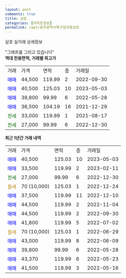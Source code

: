```yaml
---
layout: post
comments: true
title: 삼호
categories: [아파트정보]
permalink: /apt/광주광역시북구일곡동삼호
---
```


삼호 실거래 상세정보

<script type="text/javascript">
  google.charts.load('current', {'packages':['line', 'corechart']});
  google.charts.setOnLoadCallback(drawChart);

  function drawChart() {
    var data = new google.visualization.DataTable();
    data.addColumn('date', '거래일');
    data.addColumn('number', "매매");
    data.addColumn('number', "전세");
    data.addColumn('number', "전매");

    data.addRows([[new Date(Date.parse("2023-05-03")), 40500, null, null], [new Date(Date.parse("2023-02-11")), 33500, null, null], [new Date(Date.parse("2022-12-30")), null, 27000, null], [new Date(Date.parse("2022-12-24")), null, null, null], [new Date(Date.parse("2022-12-10")), 37500, null, null], [new Date(Date.parse("2022-11-04")), 44500, null, null], [new Date(Date.parse("2022-09-30")), 44500, null, null], [new Date(Date.parse("2022-07-02")), 41800, null, null], [new Date(Date.parse("2022-06-29")), null, null, null], [new Date(Date.parse("2022-06-09")), 43000, null, null], [new Date(Date.parse("2022-05-28")), 39800, null, null], [new Date(Date.parse("2022-05-23")), 43370, null, null], [new Date(Date.parse("2022-05-16")), 41500, null, null]]);

    var options = {
      hAxis: {
        format: 'yyyy/MM/dd'
      },    
      lineWidth: 0,
      pointsVisible: true,    
      title: '최근 1년간 유형별 실거래가 분포',
      legend: { position: 'bottom' }
    };

    var formatter = new google.visualization.NumberFormat({pattern:'###,###'} );
    formatter.format(data, 1);
    formatter.format(data, 2);
    
    setTimeout(function() {
        var chart = new google.visualization.LineChart(document.getElementById('columnchart_material'));
        chart.draw(data, (options));
        document.getElementById('loading').style.display = 'none';
    }, 200);
  }
</script>


<div id="loading" style="z-index:20; display: block; margin-left: 0px">"그래프를 그리고 있습니다"</div>
<div id="columnchart_material" style="width: 95%; margin-left: 0px; display: block"></div>
<!-- contents start -->
<b>역대 전용면적, 거래별 최고가</b>
<table class="sortable">
    <tr>
      <td>거래</td>
      <td>가격</td>
      <td>면적</td>
      <td>층</td>
      <td>거래일</td>
    </tr>
        <tr>
          <td><a style="color: blue">매매</a></td>
          <td>44,500</td>
          <td>119.99</td>
          <td>2</td>
          <td>2022-09-30</td>
        </tr>            <tr>
          <td><a style="color: blue">매매</a></td>
          <td>40,500</td>
          <td>125.03</td>
          <td>10</td>
          <td>2023-05-03</td>
        </tr>            <tr>
          <td><a style="color: blue">매매</a></td>
          <td>39,800</td>
          <td>99.99</td>
          <td>6</td>
          <td>2022-05-28</td>
        </tr>            <tr>
          <td><a style="color: blue">매매</a></td>
          <td>36,500</td>
          <td>104.19</td>
          <td>16</td>
          <td>2021-12-29</td>
        </tr>        
        <tr>
              <td><a style="color: darkgreen">전세</a></td>
              <td>33,000</td>
              <td>119.99</td>
              <td>1</td>
              <td>2021-08-17</td>
            </tr>            <tr>
              <td><a style="color: darkgreen">전세</a></td>
              <td>27,000</td>
              <td>99.99</td>
              <td>6</td>
              <td>2022-12-30</td>
            </tr>        
    
</table>

<b>최근 1년간 거래 내역</b>

<table class="sortable">
    <tr>
      <td>거래</td>
      <td>가격</td>
      <td>면적</td>
      <td>층</td>
      <td>거래일</td>
    </tr>
    <tr>
      <td><a style="color: blue">매매</a></td>
      <td>40,500</td>
      <td>125.03</td>
      <td>10</td>
      <td>2023-05-03</td>
    </tr>          <tr>
      <td><a style="color: blue">매매</a></td>
      <td>33,500</td>
      <td>119.99</td>
      <td>2</td>
      <td>2023-02-11</td>
    </tr>          <tr>
      <td><a style="color: darkgreen">전세</a></td>
      <td>27,000</td>
      <td>99.99</td>
      <td>6</td>
      <td>2022-12-30</td>
    </tr>          <tr>
      <td><a style="color: darkgoldenrod">월세</a></td>
      <td>70 (10,000)</td>
      <td>125.03</td>
      <td>1</td>
      <td>2022-12-24</td>
    </tr>          <tr>
      <td><a style="color: blue">매매</a></td>
      <td>37,500</td>
      <td>119.99</td>
      <td>11</td>
      <td>2022-12-10</td>
    </tr>          <tr>
      <td><a style="color: blue">매매</a></td>
      <td>44,500</td>
      <td>119.99</td>
      <td>2</td>
      <td>2022-11-04</td>
    </tr>          <tr>
      <td><a style="color: blue">매매</a></td>
      <td>44,500</td>
      <td>119.99</td>
      <td>2</td>
      <td>2022-09-30</td>
    </tr>          <tr>
      <td><a style="color: blue">매매</a></td>
      <td>41,800</td>
      <td>119.99</td>
      <td>5</td>
      <td>2022-07-02</td>
    </tr>          <tr>
      <td><a style="color: darkgoldenrod">월세</a></td>
      <td>70 (10,000)</td>
      <td>125.03</td>
      <td>1</td>
      <td>2022-06-29</td>
    </tr>          <tr>
      <td><a style="color: blue">매매</a></td>
      <td>43,000</td>
      <td>119.99</td>
      <td>8</td>
      <td>2022-06-09</td>
    </tr>          <tr>
      <td><a style="color: blue">매매</a></td>
      <td>39,800</td>
      <td>99.99</td>
      <td>6</td>
      <td>2022-05-28</td>
    </tr>          <tr>
      <td><a style="color: blue">매매</a></td>
      <td>43,370</td>
      <td>119.99</td>
      <td>6</td>
      <td>2022-05-23</td>
    </tr>          <tr>
      <td><a style="color: blue">매매</a></td>
      <td>41,500</td>
      <td>119.99</td>
      <td>3</td>
      <td>2022-05-16</td>
    </tr>      </table>
<!-- contents end -->    

